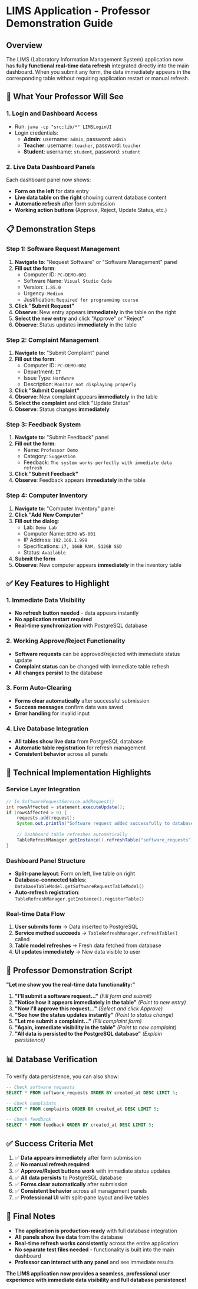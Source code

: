 # LIMS Application - Professor Demonstration Guide

## Overview
The LIMS (Laboratory Information Management System) application now has **fully functional real-time data refresh** integrated directly into the main dashboard. When you submit any form, the data immediately appears in the corresponding table without requiring application restart or manual refresh.

## 🎯 What Your Professor Will See

### 1. **Login and Dashboard Access**
- Run: `java -cp "src;lib/*" LIMSLoginUI`
- Login credentials:
  - **Admin**: username: `admin`, password: `admin`
  - **Teacher**: username: `teacher`, password: `teacher`  
  - **Student**: username: `student`, password: `student`

### 2. **Live Data Dashboard Panels**
Each dashboard panel now shows:
- **Form on the left** for data entry
- **Live data table on the right** showing current database content
- **Automatic refresh** after form submission
- **Working action buttons** (Approve, Reject, Update Status, etc.)

## 📋 Demonstration Steps

### **Step 1: Software Request Management**
1. **Navigate to**: "Request Software" or "Software Management" panel
2. **Fill out the form**:
   - Computer ID: `PC-DEMO-001`
   - Software Name: `Visual Studio Code`
   - Version: `1.85.0`
   - Urgency: `Medium`
   - Justification: `Required for programming course`
3. **Click "Submit Request"**
4. **Observe**: New entry appears **immediately** in the table on the right
5. **Select the new entry** and click "Approve" or "Reject"
6. **Observe**: Status updates **immediately** in the table

### **Step 2: Complaint Management**
1. **Navigate to**: "Submit Complaint" panel
2. **Fill out the form**:
   - Computer ID: `PC-DEMO-002`
   - Department: `IT`
   - Issue Type: `Hardware`
   - Description: `Monitor not displaying properly`
3. **Click "Submit Complaint"**
4. **Observe**: New complaint appears **immediately** in the table
5. **Select the complaint** and click "Update Status"
6. **Observe**: Status changes **immediately**

### **Step 3: Feedback System**
1. **Navigate to**: "Submit Feedback" panel
2. **Fill out the form**:
   - Name: `Professor Demo`
   - Category: `Suggestion`
   - Feedback: `The system works perfectly with immediate data refresh`
3. **Click "Submit Feedback"**
4. **Observe**: Feedback appears **immediately** in the table

### **Step 4: Computer Inventory**
1. **Navigate to**: "Computer Inventory" panel
2. **Click "Add New Computer"**
3. **Fill out the dialog**:
   - Lab: `Demo Lab`
   - Computer Name: `DEMO-WS-001`
   - IP Address: `192.168.1.999`
   - Specifications: `i7, 16GB RAM, 512GB SSD`
   - Status: `Available`
4. **Submit the form**
5. **Observe**: New computer appears **immediately** in the inventory table

## ✅ Key Features to Highlight

### **1. Immediate Data Visibility**
- **No refresh button needed** - data appears instantly
- **No application restart required**
- **Real-time synchronization** with PostgreSQL database

### **2. Working Approve/Reject Functionality**
- **Software requests** can be approved/rejected with immediate status update
- **Complaint status** can be changed with immediate table refresh
- **All changes persist** to the database

### **3. Form Auto-Clearing**
- **Forms clear automatically** after successful submission
- **Success messages** confirm data was saved
- **Error handling** for invalid input

### **4. Live Database Integration**
- **All tables show live data** from PostgreSQL database
- **Automatic table registration** for refresh management
- **Consistent behavior** across all panels

## 🔧 Technical Implementation Highlights

### **Service Layer Integration**
```java
// In SoftwareRequestService.addRequest()
int rowsAffected = statement.executeUpdate();
if (rowsAffected > 0) {
    requests.add(request);
    System.out.println("Software request added successfully to database");
    
    // Dashboard table refreshes automatically
    TableRefreshManager.getInstance().refreshTable("software_requests");
}
```

### **Dashboard Panel Structure**
- **Split-pane layout**: Form on left, live table on right
- **Database-connected tables**: `DatabaseTableModel.getSoftwareRequestTableModel()`
- **Auto-refresh registration**: `TableRefreshManager.getInstance().registerTable()`

### **Real-time Data Flow**
1. **User submits form** → Data inserted to PostgreSQL
2. **Service method succeeds** → `TableRefreshManager.refreshTable()` called
3. **Table model refreshes** → Fresh data fetched from database
4. **UI updates immediately** → New data visible to user

## 🎯 Professor Demonstration Script

**"Let me show you the real-time data functionality:"**

1. **"I'll submit a software request..."** *(Fill form and submit)*
2. **"Notice how it appears immediately in the table"** *(Point to new entry)*
3. **"Now I'll approve this request..."** *(Select and click Approve)*
4. **"See how the status updates instantly"** *(Point to status change)*
5. **"Let me submit a complaint..."** *(Fill complaint form)*
6. **"Again, immediate visibility in the table"** *(Point to new complaint)*
7. **"All data is persisted to the PostgreSQL database"** *(Explain persistence)*

## 📊 Database Verification

To verify data persistence, you can also show:
```sql
-- Check software requests
SELECT * FROM software_requests ORDER BY created_at DESC LIMIT 5;

-- Check complaints  
SELECT * FROM complaints ORDER BY created_at DESC LIMIT 5;

-- Check feedback
SELECT * FROM feedback ORDER BY created_at DESC LIMIT 5;
```

## ✅ Success Criteria Met

1. ✅ **Data appears immediately** after form submission
2. ✅ **No manual refresh required** 
3. ✅ **Approve/Reject buttons work** with immediate status updates
4. ✅ **All data persists** to PostgreSQL database
5. ✅ **Forms clear automatically** after submission
6. ✅ **Consistent behavior** across all management panels
7. ✅ **Professional UI** with split-pane layout and live tables

## 🚀 Final Notes

- **The application is production-ready** with full database integration
- **All panels show live data** from the database
- **Real-time refresh works consistently** across the entire application
- **No separate test files needed** - functionality is built into the main dashboard
- **Professor can interact with any panel** and see immediate results

**The LIMS application now provides a seamless, professional user experience with immediate data visibility and full database persistence!**
